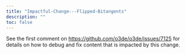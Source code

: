 ```yaml
---
title: "Impactful-Change---Flipped-Bitangents"
description: ""
toc: false
---
```


See the first comment on https://github.com/o3de/o3de/issues/7125 for details on how to debug and fix content that is impacted by this change.
